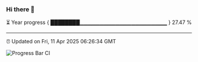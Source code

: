 ### Hi there 👋

⏳ Year progress { ████████▁▁▁▁▁▁▁▁▁▁▁▁▁▁▁▁▁▁▁▁▁▁ } 27.47 %

---

⏰ Updated on Fri, 11 Apr 2025 06:26:34 GMT

![Progress Bar CI](https://github.com/liununu/liununu/workflows/Progress%20Bar%20CI/badge.svg)
